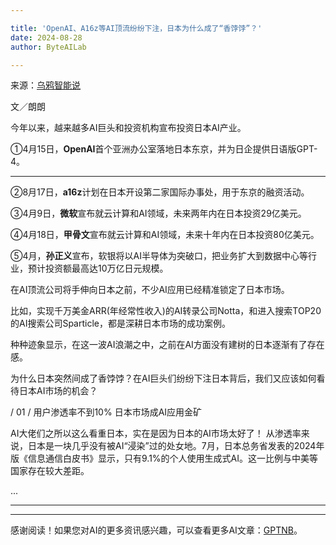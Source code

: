 ```yaml
---

title: 'OpenAI、A16z等AI顶流纷纷下注，日本为什么成了“香饽饽”？'
date: 2024-08-28
author: ByteAILab

---
```


来源：[乌鸦智能说](https://mp.weixin.qq.com/s/DrosK2k0-G4FGYVDcAY5bA)

文／朗朗

今年以来，越来越多AI巨头和投资机构宣布投资日本AI产业。

①4月15日，**OpenAI**首个亚洲办公室落地日本东京，并为日企提供日语版GPT-4。

---


②8月17日，**a16z**计划在日本开设第二家国际办事处，用于东京的融资活动。

③4月9日，**微软**宣布就云计算和AI领域，未来两年内在日本投资29亿美元。

④4月18日，**甲骨文**宣布就云计算和AI领域，未来十年内在日本投资80亿美元。

⑤4月，**孙正义**宣布，软银将以AI半导体为突破口，把业务扩大到数据中心等行业，预计投资额最高达10万亿日元规模。

在AI顶流公司将手伸向日本之前，不少AI应用已经精准锁定了日本市场。

比如，实现千万美金ARR(年经常性收入)的AI转录公司Notta，和进入搜索TOP20的AI搜索公司Sparticle，都是深耕日本市场的成功案例。

种种迹象显示，在这一波AI浪潮之中，之前在AI方面没有建树的日本逐渐有了存在感。

为什么日本突然间成了香饽饽？在AI巨头们纷纷下注日本背后，我们又应该如何看待日本AI市场的机会？

/ 01 /
用户渗透率不到10%
日本市场成AI应用金矿

AI大佬们之所以这么看重日本，实在是因为日本的AI市场太好了！
从渗透率来说，日本是一块几乎没有被AI“浸染”过的处女地。7月，日本总务省发表的2024年版《信息通信白皮书》显示，只有9.1%的个人使用生成式AI。这一比例与中美等国家存在较大差距。

...

---
---
感谢阅读！如果您对AI的更多资讯感兴趣，可以查看更多AI文章：[GPTNB](https://gptnb.com)。